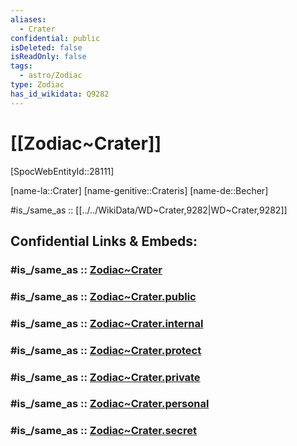```yaml
---
aliases:
  - Crater
confidential: public
isDeleted: false
isReadOnly: false
tags:
  - astro/Zodiac
type: Zodiac
has_id_wikidata: Q9282
---
```


# [[Zodiac~Crater]] 

[SpocWebEntityId::28111]

[name-la::Crater]
[name-genitive::Crateris]
[name-de::Becher]

#is_/same_as :: [[../../WikiData/WD~Crater,9282|WD~Crater,9282]] 

## Confidential Links & Embeds: 

### #is_/same_as :: [Zodiac~Crater](/_Standards/Astronomy/Star~Constellation/Zodiac~Crater.md) 

### #is_/same_as :: [Zodiac~Crater.public](/_public/Astronomy/Star~Constellation/Zodiac~Crater.public.md) 

### #is_/same_as :: [Zodiac~Crater.internal](/_internal/Astronomy/Star~Constellation/Zodiac~Crater.internal.md) 

### #is_/same_as :: [Zodiac~Crater.protect](/_protect/Astronomy/Star~Constellation/Zodiac~Crater.protect.md) 

### #is_/same_as :: [Zodiac~Crater.private](/_private/Astronomy/Star~Constellation/Zodiac~Crater.private.md) 

### #is_/same_as :: [Zodiac~Crater.personal](/_personal/Astronomy/Star~Constellation/Zodiac~Crater.personal.md) 

### #is_/same_as :: [Zodiac~Crater.secret](/_secret/Astronomy/Star~Constellation/Zodiac~Crater.secret.md)

